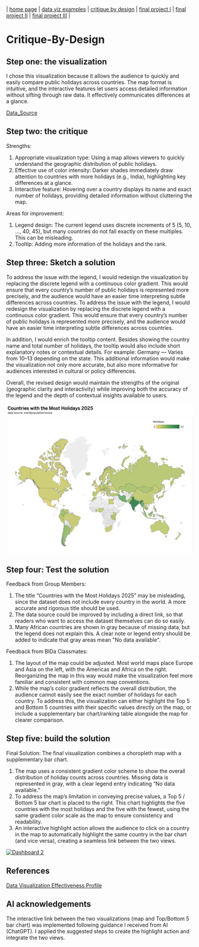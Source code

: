 | [home page](https://cmustudent.github.io/tswd-portfolio-templates/) | [data viz examples](dataviz-examples) | [critique by design](critique-by-design) | [final project I](final-project-part-one) | [final project II](final-project-part-two) | [final project III](final-project-part-three) |

# Critique-By-Design


## Step one: the visualization

I chose this visualization because it allows the audience to quickly and easily compare public holidays across countries. The map format is intuitive, and the interactive features let users access detailed information without sifting through raw data. It effectively communicates differences at a glance.

[Data_Source](https://worldpopulationreview.com/country-rankings/countries-with-the-most-holidays)


## Step two: the critique

Strengths:
1. Appropriate visualization type: Using a map allows viewers to quickly understand the geographic distribution of public holidays.
2. Effective use of color intensity: Darker shades immediately draw attention to countries with more holidays (e.g., India), highlighting key differences at a glance.
3. Interactive feature: Hovering over a country displays its name and exact number of holidays, providing detailed information without cluttering the map.

Areas for improvement:
1. Legend design: The current legend uses discrete increments of 5 (5, 10, …, 40, 45), but many countries do not fall exactly on these multiples. This can be misleading.
2. Tooltip: Adding more information of the holidays and the rank.

## Step three: Sketch a solution

To address the issue with the legend, I would redesign the visualization by replacing the discrete legend with a continuous color gradient. This would ensure that every country’s number of public holidays is represented more precisely, and the audience would have an easier time interpreting subtle differences across countries.
To address the issue with the legend, I would redesign the visualization by replacing the discrete legend with a continuous color gradient. This would ensure that every country’s number of public holidays is represented more precisely, and the audience would have an easier time interpreting subtle differences across countries.

In addition, I would enrich the tooltip content. Besides showing the country name and total number of holidays, the tooltip would also include short explanatory notes or contextual details. For example: Germany — Varies from 10–13 depending on the state. This additional information would make the visualization not only more accurate, but also more informative for audiences interested in cultural or policy differences.

Overall, the revised design would maintain the strengths of the original (geographic clarity and interactivity) while improving both the accuracy of the legend and the depth of contextual insights available to users.

![Sketch](draft.png)


## Step four: Test the solution

Feedback from Group Members:

1. The title “Countries with the Most Holidays 2025” may be misleading, since the dataset does not include every country in the world. A more accurate and rigorous title should be used.
2. The data source could be improved by including a direct link, so that readers who want to access the dataset themselves can do so easily.
3. Many African countries are shown in gray because of missing data, but the legend does not explain this. A clear note or legend entry should be added to indicate that gray areas mean "No data available".

Feedback from BIDa Classmates:
1. The layout of the map could be adjusted. Most world maps place Europe and Asia on the left, with the Americas and Africa on the right. Reorganizing the map in this way would make the visualization feel more familiar and consistent with common map conventions.
2. While the map’s color gradient reflects the overall distribution, the audience cannot easily see the exact number of holidays for each country. To address this, the visualization can either highlight the Top 5 and Bottom 5 countries with their specific values directly on the map, or include a supplementary bar chart/ranking table alongside the map for clearer comparison.



## Step five: build the solution

Final Solution: The final visualization combines a choropleth map with a supplementary bar chart.
1. The map uses a consistent gradient color scheme to show the overall distribution of holiday counts across countries. Missing data is represented in gray, with a clear legend entry indicating “No data available.”
2. To address the map’s limitation in conveying precise values, a Top 5 / Bottom 5 bar chart is placed to the right. This chart highlights the five countries with the most holidays and the five with the fewest, using the same gradient color scale as the map to ensure consistency and readability.
3. An interactive highlight action allows the audience to click on a country in the map to automatically highlight the same country in the bar chart (and vice versa), creating a seamless link between the two views.

<div class='tableauPlaceholder' id='viz1758248147881' style='position: relative'><noscript><a href='#'><img alt='Dashboard 2 ' src='https:&#47;&#47;public.tableau.com&#47;static&#47;images&#47;ma&#47;makeoverMonday_17582312643500&#47;Dashboard2&#47;1_rss.png' style='border: none' /></a></noscript><object class='tableauViz'  style='display:none;'><param name='host_url' value='https%3A%2F%2Fpublic.tableau.com%2F' /> <param name='embed_code_version' value='3' /> <param name='site_root' value='' /><param name='name' value='makeoverMonday_17582312643500&#47;Dashboard2' /><param name='tabs' value='no' /><param name='toolbar' value='yes' /><param name='static_image' value='https:&#47;&#47;public.tableau.com&#47;static&#47;images&#47;ma&#47;makeoverMonday_17582312643500&#47;Dashboard2&#47;1.png' /> <param name='animate_transition' value='yes' /><param name='display_static_image' value='yes' /><param name='display_spinner' value='yes' /><param name='display_overlay' value='yes' /><param name='display_count' value='yes' /><param name='language' value='zh-CN' /><param name='filter' value='publish=yes' /></object></div>                <script type='text/javascript'>                    var divElement = document.getElementById('viz1758248147881');                    var vizElement = divElement.getElementsByTagName('object')[0];                    if ( divElement.offsetWidth > 800 ) { vizElement.style.width='1000px';vizElement.style.height='827px';} else if ( divElement.offsetWidth > 500 ) { vizElement.style.width='1000px';vizElement.style.height='827px';} else { vizElement.style.width='100%';vizElement.style.height='727px';}                     var scriptElement = document.createElement('script');                    scriptElement.src = 'https://public.tableau.com/javascripts/api/viz_v1.js';                    vizElement.parentNode.insertBefore(scriptElement, vizElement);                </script>

## References
[Data Visualization Effectiveness Profile](https://www.perceptualedge.com/articles/visual_business_intelligence/data_visualization_effectiveness_profile.pdf)

## AI acknowledgements
The interactive link between the two visualizations (map and Top/Bottom 5 bar chart) was implemented following guidance I received from AI (ChatGPT). I applied the suggested steps to create the highlight action and integrate the two views.

